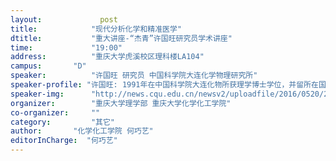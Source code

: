 ```yaml
---
layout: 			post
title:       	  "现代分析化学和精准医学"
dtitle:      	  "重大讲座-“杰青”许国旺研究员学术讲座"
time: 		  	  "19:00"
address:	  	  "重庆大学虎溪校区理科楼LA104"
campus:	  	  "D"
speaker:	   	  "许国旺 研究员 中国科学院大连化学物理研究所"
speaker-profile: "许国旺: 1991年在中国科学院大连化物所获理学博士学位，并留所在国家色谱研究分析中心工作。1995.10-1997.9获得马普(Max-Planck-Institut)研究基金在德国Tuebingen大学医学院工作。1997年9月底回国在大连化物所继续担任题目组长，97年11月提升为研究员。99年5月被聘为博士生导师。2004年获国家自然科学基金委杰出青年基金资助，2005年起担任代谢组学研究中心主任，2008年起担任中国科学院分离分析化学重点实验室副主任，2016年起担任大连化物所生物技术部常务副主任。现为中国化学会色谱专业委员会副主任、中国质谱学会常务理事。正在担任 bolomics, Anal. Chim. Acta, Anal. Bioanal. Chem.，J. Chromatogr. B，J. Pharmaceut. Biomed. Anal.，J. Sep. Sci., Chromatographia等10多个国内外杂志编委，国际高效液相色谱会议科学委员会常委，也是多届国际毛细管色谱会议的科学委员会成员、国际代谢组学会议的组织者和科学委员会成员。至今为止，已发表SCI文章300多篇，申请发明专利80多件（其中已授权30多项）。"
speaker-img:	  "http://news.cqu.edu.cn/newsv2/uploadfile/2016/0520/20160520015433243.png"
organizer:		  "重庆大学理学部 重庆大学化学化工学院"
co-organizer:	  ""
category:		  "其它"
author:		  "化学化工学院 何巧艺"
editorInCharge:  "何巧艺"
---
```


